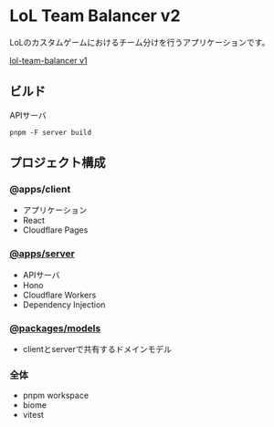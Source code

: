 # LoL Team Balancer v2

LoLのカスタムゲームにおけるチーム分けを行うアプリケーションです。

[lol-team-balancer v1](https://github.com/HitsujiRere/lol-team-balancer)

## ビルド

APIサーバ

```
pnpm -F server build
```

## プロジェクト構成

### @apps/client

- アプリケーション
- React
- Cloudflare Pages

### [@apps/server](apps/server/)

- APIサーバ
- Hono
- Cloudflare Workers
- Dependency Injection

### [@packages/models](packages/models/)

- clientとserverで共有するドメインモデル

### 全体

- pnpm workspace
- biome
- vitest
